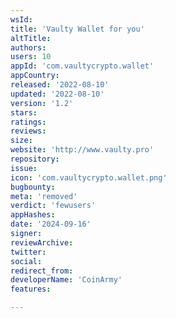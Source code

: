 ```yaml
---
wsId: 
title: 'Vaulty Wallet for you'
altTitle: 
authors: 
users: 10
appId: 'com.vaultycrypto.wallet'
appCountry: 
released: '2022-08-10'
updated: '2022-08-10'
version: '1.2'
stars: 
ratings: 
reviews: 
size: 
website: 'http://www.vaulty.pro'
repository: 
issue: 
icon: 'com.vaultycrypto.wallet.png'
bugbounty: 
meta: 'removed'
verdict: 'fewusers'
appHashes: 
date: '2024-09-16'
signer: 
reviewArchive: 
twitter: 
social: 
redirect_from: 
developerName: 'CoinArmy'
features: 

---
```


